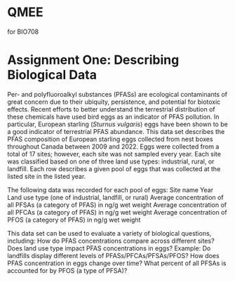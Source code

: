 # QMEE
for BIO708

# Assignment One: Describing Biological Data

Per- and polyfluoroalkyl substances (PFASs) are ecological contaminants of great concern due to their ubiquity, persistence, and potential for biotoxic effects. Recent efforts to better understand the terrestrial distribution of these chemicals have used bird eggs as an indicator of PFAS pollution. In particular, European starling (_Sturnus vulgaris_) eggs have been shown to be a good indicator of terrestrial PFAS abundance. This data set describes the PFAS composition of European starling eggs collected from nest boxes throughout Canada between 2009 and 2022. Eggs were collected from a total of 17 sites; however, each site was not sampled every year. Each site was classified based on one of three land use types: industrial, rural, or landfill. Each row describes a given pool of eggs that was collected at the listed site in the listed year. 

The following data was recorded for each pool of eggs:
  Site name
  Year
  Land use type (one of industrial, landfill, or rural)
  Average concentration of all PFSAs (a category of PFAS) in ng/g wet weight
  Average concentration of all PFCAs (a category of PFAS) in ng/g wet weight
  Average concentration of PFOS (a category of PFAS) in ng/g wet weight

This data set can be used to evaluate a variety of biological questions, including: 
   How do PFAS concentrations compare across different sites? 
   Does land use type impact PFAS concentrations in eggs? 
       Example: Do landfills display different levels of PFASs/PFCAs/PFSAs/PFOS? 
   How does PFAS concentration in eggs change over time? 
   What percent of all PFSAs is accounted for by PFOS (a type of PFSA)? 
   
